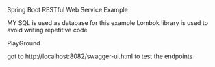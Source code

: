 Spring Boot RESTful Web Service Example

MY SQL is used as database for this example
Lombok library is used to avoid writing repetitive code

PlayGround

got to http://localhost:8082/swagger-ui.html to test the endpoints